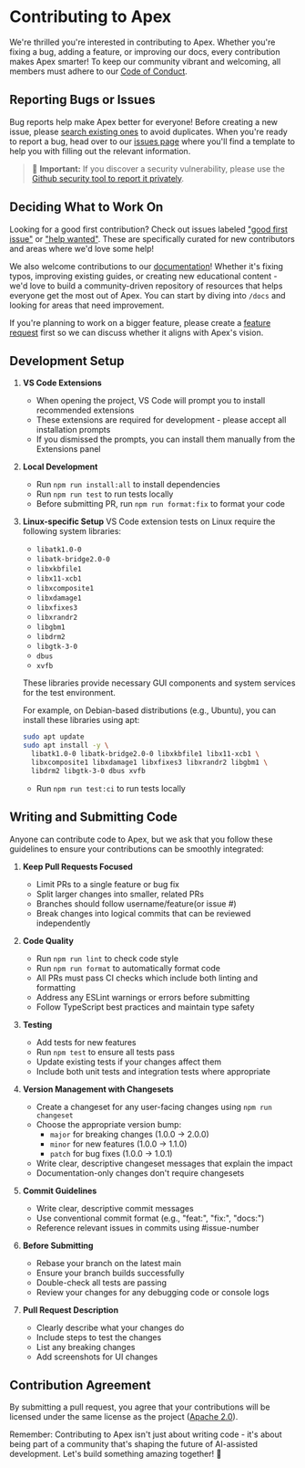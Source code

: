 # Contributing to Apex

We're thrilled you're interested in contributing to Apex. Whether you're fixing a bug, adding a feature, or improving our docs, every contribution makes Apex smarter! To keep our community vibrant and welcoming, all members must adhere to our [Code of Conduct](CODE_OF_CONDUCT.md).

## Reporting Bugs or Issues

Bug reports help make Apex better for everyone! Before creating a new issue, please [search existing ones](https://github.com/apex/apex/issues) to avoid duplicates. When you're ready to report a bug, head over to our [issues page](https://github.com/apex/apex/issues/new/choose) where you'll find a template to help you with filling out the relevant information.

<blockquote class='warning-note'>
     🔐 <b>Important:</b> If you discover a security vulnerability, please use the <a href="https://github.com/apex/apex/security/advisories/new">Github security tool to report it privately</a>.
</blockquote>

## Deciding What to Work On

Looking for a good first contribution? Check out issues labeled ["good first issue"](https://github.com/apex/apex/labels/good%20first%20issue) or ["help wanted"](https://github.com/apex/apex/labels/help%20wanted). These are specifically curated for new contributors and areas where we'd love some help!

We also welcome contributions to our [documentation](https://github.com/apex/apex/tree/main/docs)! Whether it's fixing typos, improving existing guides, or creating new educational content - we'd love to build a community-driven repository of resources that helps everyone get the most out of Apex. You can start by diving into `/docs` and looking for areas that need improvement.

If you're planning to work on a bigger feature, please create a [feature request](https://github.com/apex/apex/discussions/categories/feature-requests?discussions_q=is%3Aopen+category%3A%22Feature+Requests%22+sort%3Atop) first so we can discuss whether it aligns with Apex's vision.

## Development Setup

1. **VS Code Extensions**

    - When opening the project, VS Code will prompt you to install recommended extensions
    - These extensions are required for development - please accept all installation prompts
    - If you dismissed the prompts, you can install them manually from the Extensions panel

2. **Local Development**
    - Run `npm run install:all` to install dependencies
    - Run `npm run test` to run tests locally
    - Before submitting PR, run `npm run format:fix` to format your code

3. **Linux-specific Setup**
    VS Code extension tests on Linux require the following system libraries:

    - `libatk1.0-0`
    - `libatk-bridge2.0-0`
    - `libxkbfile1`
    - `libx11-xcb1`
    - `libxcomposite1`
    - `libxdamage1`
    - `libxfixes3`
    - `libxrandr2`
    - `libgbm1`
    - `libdrm2`
    - `libgtk-3-0`
    - `dbus`
    - `xvfb`

    These libraries provide necessary GUI components and system services for the test environment.

    For example, on Debian-based distributions (e.g., Ubuntu), you can install these libraries using apt:
    ```bash
    sudo apt update
    sudo apt install -y \
      libatk1.0-0 libatk-bridge2.0-0 libxkbfile1 libx11-xcb1 \
      libxcomposite1 libxdamage1 libxfixes3 libxrandr2 libgbm1 \
      libdrm2 libgtk-3-0 dbus xvfb
    ```

    - Run `npm run test:ci` to run tests locally

## Writing and Submitting Code

Anyone can contribute code to Apex, but we ask that you follow these guidelines to ensure your contributions can be smoothly integrated:

1. **Keep Pull Requests Focused**

    - Limit PRs to a single feature or bug fix
    - Split larger changes into smaller, related PRs
    - Branches should follow username/feature(or issue #)
    - Break changes into logical commits that can be reviewed independently

2. **Code Quality**

    - Run `npm run lint` to check code style
    - Run `npm run format` to automatically format code
    - All PRs must pass CI checks which include both linting and formatting
    - Address any ESLint warnings or errors before submitting
    - Follow TypeScript best practices and maintain type safety

3. **Testing**

    - Add tests for new features
    - Run `npm test` to ensure all tests pass
    - Update existing tests if your changes affect them
    - Include both unit tests and integration tests where appropriate

4. **Version Management with Changesets**

    - Create a changeset for any user-facing changes using `npm run changeset`
    - Choose the appropriate version bump:
        - `major` for breaking changes (1.0.0 → 2.0.0)
        - `minor` for new features (1.0.0 → 1.1.0)
        - `patch` for bug fixes (1.0.0 → 1.0.1)
    - Write clear, descriptive changeset messages that explain the impact
    - Documentation-only changes don't require changesets

5. **Commit Guidelines**

    - Write clear, descriptive commit messages
    - Use conventional commit format (e.g., "feat:", "fix:", "docs:")
    - Reference relevant issues in commits using #issue-number

6. **Before Submitting**

    - Rebase your branch on the latest main
    - Ensure your branch builds successfully
    - Double-check all tests are passing
    - Review your changes for any debugging code or console logs

7. **Pull Request Description**
    - Clearly describe what your changes do
    - Include steps to test the changes
    - List any breaking changes
    - Add screenshots for UI changes

## Contribution Agreement

By submitting a pull request, you agree that your contributions will be licensed under the same license as the project ([Apache 2.0](LICENSE)).

Remember: Contributing to Apex isn't just about writing code - it's about being part of a community that's shaping the future of AI-assisted development. Let's build something amazing together! 🚀
